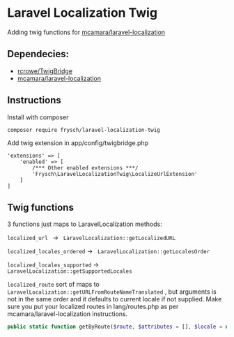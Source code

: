 # Laravel Localization Twig
Adding twig functions for [mcamara/laravel-localization](https://github.com/mcamara/laravel-localization)

## Dependecies:
- [rcrowe/TwigBridge](https://github.com/rcrowe/TwigBridge)
- [mcamara/laravel-localization](https://github.com/mcamara/laravel-localization)

## Instructions

Install with composer
```
composer require frysch/laravel-localization-twig
```

Add twig extension in app/config/twigbridge.php
```
'extensions' => [
    'enabled' => [
        /*** Other enabled extensions ***/
        'Frysch\LaravelLocalizationTwig\LocalizeUrlExtension'
    ]
]
```

## Twig functions

3 functions just maps to LaravelLocalization methods:

```localized_url ```              -> ``` LaravelLocalization::getLocalizedURL```

```localized_locales_ordered```   -> ``` LaravelLocalization::getLocalesOrder```

```localized_locales_supported``` -> ``` LaravelLocalization::getSupportedLocales```

```localized_route``` sort of maps to ``` LaravelLocalization::getURLFromRouteNameTranslated``` , but arguments is not in the same order and it defaults to current locale if not supplied. Make sure you put your localized routes in lang/routes.php as per mcamara/laravel-localization instructions.

```php
public static function getByRoute($route, $attributes = [], $locale = null, $forceDefaultLocation = false)
```
